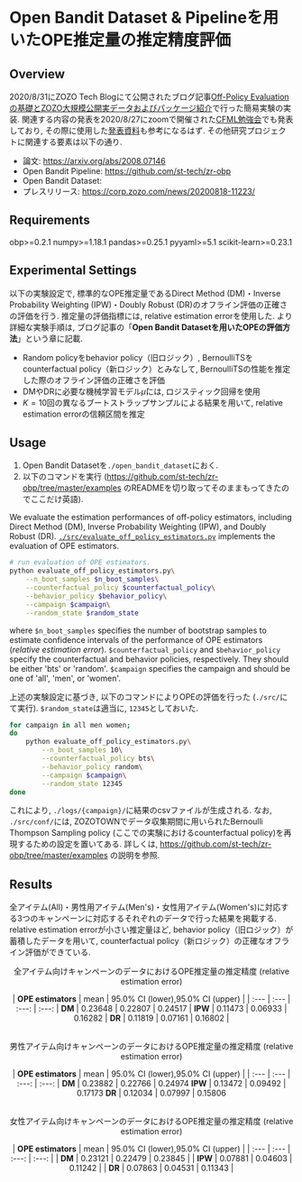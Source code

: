 # Open Bandit Dataset & Pipelineを用いたOPE推定量の推定精度評価

## Overview
2020/8/31にZOZO Tech Blogにて公開されたブログ記事[Off-Policy Evaluationの基礎とZOZO大規模公開実データおよびパッケージ紹介]()で行った簡易実験の実装. 関連する内容の発表を2020/8/27にzoomで開催された[CFML勉強会](https://cfml.connpass.com/event/183154/)でも発表しており, その際に使用した[発表資料]()も参考になるはず. その他研究プロジェクトに関連する要素は以下の通り.

- 論文: https://arxiv.org/abs/2008.07146
- Open Bandit Pipeline: https://github.com/st-tech/zr-obp
- Open Bandit Dataset:
- プレスリリース: https://corp.zozo.com/news/20200818-11223/

## Requirements
obp>=0.2.1
numpy>=1.18.1
pandas>=0.25.1
pyyaml>=5.1
scikit-learn>=0.23.1


## Experimental Settings

以下の実験設定で, 標準的なOPE推定量であるDirect Method (DM)・Inverse Probability Weighting (IPW)・Doubly Robust (DR)のオフライン評価の正確さの評価を行う.
推定量の評価指標には, relative estimation errorを使用した.
より詳細な実験手順は, ブログ記事の「**Open Bandit Datasetを用いたOPEの評価方法**」という章に記載.

- Random policyをbehavior policy（旧ロジック）, BernoulliTSをcounterfactual policy（新ロジック）とみなして, BernoulliTSの性能を推定した際のオフライン評価の正確さを評価
- DMやDRに必要な機械学習モデル$\hat{\mu}$には, ロジスティック回帰を使用
- $K=10$回の異なるブートストラップサンプルによる結果を用いて, relative estimation errorの信頼区間を推定

## Usage

1. Open Bandit Datasetを`./open_bandit_dataset`におく.
2. 以下のコマンドを実行 (https://github.com/st-tech/zr-obp/tree/master/examples のREADMEを切り取ってそのままもってきたのでここだけ英語).

We evaluate the estimation performances of off-policy estimators, including Direct Method (DM), Inverse Probability Weighting (IPW), and Doubly Robust (DR).
[`./src/evaluate_off_policy_estimators.py`](./src/evaluate_off_policy_estimators.py) implements the evaluation of OPE estimators.

```bash
# run evaluation of OPE estimators.
python evaluate_off_policy_estimators.py\
    --n_boot_samples $n_boot_samples\
    --counterfactual_policy $counterfactual_policy\
    --behavior_policy $behavior_policy\
    --campaign $campaign\
    --random_state $random_state
```
where `$n_boot_samples` specifies the number of bootstrap samples to estimate confidence intervals of the performance of OPE estimators (*relative estimation error*).
`$counterfactual_policy` and `$behavior_policy` specify the counterfactual and behavior policies, respectively.
They should be either 'bts' or 'random'.
`$campaign` specifies the campaign and should be one of 'all', 'men', or 'women'.


上述の実験設定に基づき, 以下のコマンドによりOPEの評価を行った (`./src/`にて実行).
`$random_state`は適当に, `12345`としておいた.
```bash
for campaign in all men women;
do
    python evaluate_off_policy_estimators.py\
        --n_boot_samples 10\
        --counterfactual_policy bts\
        --behavior_policy random\
        --campaign $campaign\
        --random_state 12345
done
```

これにより, `./logs/{campaign}/`に結果のcsvファイルが生成される.
なお, `./src/conf/`には, ZOZOTOWNでデータ収集期間に用いられたBernoulli Thompson Sampling policy (ここでの実験におけるcounterfactual policy)を再現するための設定を置いてある. 詳しくは, https://github.com/st-tech/zr-obp/tree/master/examples の説明を参照.


## Results

全アイテム(All)・男性用アイテム(Men's)・女性用アイテム(Women's)に対応する3つのキャンペーンに対応するそれぞれのデータで行った結果を掲載する.
relative estimation errorが小さい推定量ほど, behavior policy（旧ロジック）が蓄積したデータを用いて, counterfactual policy（新ロジック）の正確なオフライン評価ができている.


<div align="center">
<div style="text-align: center;">
全アイテム向けキャンペーンのデータにおけるOPE推定量の推定精度 (relative estimation error)
</div>

| **OPE estimators** | mean | 95.0% CI (lower),95.0% CI (upper) |
| :--- | :--- | :---: | :---: |
**DM** | 0.23648 | 0.22807 | 0.24517 |
**IPW** | 0.11473 | 0.06933 | 0.16282 |
**DR** | 0.11819 | 0.07161 | 0.16802 |
</div>

<br>

<div align="center">
<div style="text-align: center;">
男性アイテム向けキャンペーンのデータにおけるOPE推定量の推定精度 (relative estimation error)
</div>

| **OPE estimators** | mean | 95.0% CI (lower),95.0% CI (upper) |
| :--- | :--- | :---: | :---: |
**DM** | 0.23882 | 0.22766 | 0.24974
**IPW** | 0.13472 | 0.09492 | 0.17173
**DR** | 0.12034 | 0.07997 | 0.15806
</div>

<br>

<div align="center">
<div style="text-align: center;">
女性アイテム向けキャンペーンのデータにおけるOPE推定量の推定精度 (relative estimation error)
</div>

| **OPE estimators** | mean | 95.0% CI (lower),95.0% CI (upper) |
| :--- | :--- | :---: | :---: |
| **DM** | 0.23121 | 0.22479 | 0.23845 |
| **IPW** | 0.07881 | 0.04603 | 0.11242 |
| **DR** | 0.07863 | 0.04531 | 0.11343 |
</div>

